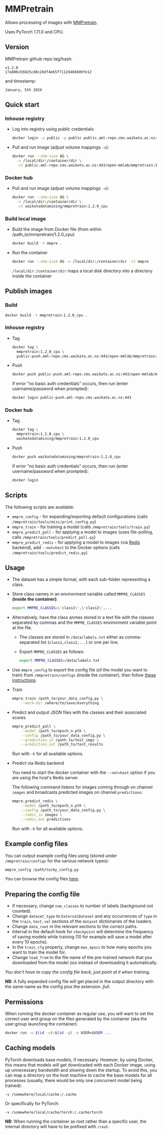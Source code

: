 # MMPretrain

Allows processing of images with [MMPretrain](https://github.com/open-mmlab/mmpretrain).

Uses PyTorch 1.11.0 and CPU.

## Version

MMPretrain github repo tag/hash:

```
v1.2.0
17a886cb5825cd8c26df4e65f7112d404b99fe12
```

and timestamp:

```
January, 5th 2024
```

## Quick start

### Inhouse registry

* Log into registry using *public* credentials:

  ```bash
  docker login -u public -p public public.aml-repo.cms.waikato.ac.nz:443 
  ```

* Pull and run image (adjust volume mappings `-v`):

  ```bash
  docker run --shm-size 8G \
    -v /local/dir:/container/dir \
    -it public.aml-repo.cms.waikato.ac.nz:443/open-mmlab/mmpretrain:1.2.0_cpu
  ```

### Docker hub

* Pull and run image (adjust volume mappings `-v`):

  ```bash
  docker run --shm-size 8G \
    -v /local/dir:/container/dir \
    -it waikatodatamining/mmpretrain:1.2.0_cpu
  ```

### Build local image

* Build the image from Docker file (from within /path_to/mmpretrain/1.2.0_cpu)

  ```bash
  docker build -t mmpre .
  ```
  
* Run the container

  ```bash
  docker run --shm-size 8G -v /local/dir:/container/dir -it mmpre
  ```
  `/local/dir:/container/dir` maps a local disk directory into a directory inside the container

## Publish images

### Build

```bash
docker build -t mmpretrain:1.2.0_cpu .
```

### Inhouse registry  

* Tag

  ```bash
  docker tag \
    mmpretrain:1.2.0_cpu \
    public-push.aml-repo.cms.waikato.ac.nz:443/open-mmlab/mmpretrain:1.2.0_cpu
  ```
  
* Push

  ```bash
  docker push public-push.aml-repo.cms.waikato.ac.nz:443/open-mmlab/mmpretrain:1.2.0_cpu
  ```
  If error "no basic auth credentials" occurs, then run (enter username/password when prompted):
  
  ```bash
  docker login public-push.aml-repo.cms.waikato.ac.nz:443
  ```

### Docker hub  

* Tag

  ```bash
  docker tag \
    mmpretrain:1.2.0_cpu \
    waikatodatamining/mmpretrain:1.2.0_cpu
  ```
  
* Push

  ```bash
  docker push waikatodatamining/mmpretrain:1.2.0_cpu
  ```
  If error "no basic auth credentials" occurs, then run (enter username/password when prompted):
  
  ```bash
  docker login
  ``` 

## Scripts

The following scripts are available:

* `mmpre_config` - for expanding/exporting default configurations (calls `/mmpretrain/tools/misc/print_config.py`)
* `mmpre_train` - for training a model (calls `/mmpretrain/tools/train.py`)
* `mmpre_predict_poll` - for applying a model to images (uses file-polling, calls `/mmpretrain/tools/predict_poll.py`)
* `mmpre_predict_redis` - for applying a model to images (via [Redis](https://redis.io/) backend), 
  add `--net=host` to the Docker options (calls `/mmpretrain/tools/predict_redis.py`)


## Usage

* The dataset has a simple format, with each sub-folder representing a class.
  
* Store class names in an environment variable called `MMPRE_CLASSES` **(inside the container)**:

  ```bash
  export MMPRE_CLASSES=\'class1\',\'class2\',...
  ```
  
* Alternatively, have the class anmes stored in a text file with the classes separated by commas and the `MMPRE_CLASSES`
  environment variable point at the file.
  
  * The classes are stored in `/data/labels.txt` either as comma-separated list (`class1,class2,...`) or one per line.
  
  * Export `MMPRE_CLASSES` as follows:

    ```bash
    export MMPRE_CLASSES=/data/labels.txt
    ```

* Use `mmpre_config` to export the config file (of the model you want to train) from `/mmpretrain/configs` 
  (inside the container), then follow [these instructions](#config).

* Train

  ```bash
  mmpre_train /path_to/your_data_config.py \
      --work-dir /where/to/save/everything
  ```

* Predict and output JSON files with the classes and their associated scores

  ```bash
  mmpre_predict_poll \
      --model /path_to/epoch_n.pth \
      --config /path_to/your_data_config.py \
      --prediction_in /path_to/test_imgs \
      --prediction_out /path_to/test_results
  ```
  Run with `-h` for all available options.

* Predict via Redis backend

  You need to start the docker container with the `--net=host` option if you are using the host's Redis server.

  The following command listens for images coming through on channel `images` and broadcasts
  predicted images on channel `predictions`:

  ```bash
  mmpre_predict_redis \
      --model /path_to/epoch_n.pth \
      --config /path_to/your_data_config.py \
      --redis_in images \
      --redis_out predictions
  ```
  
  Run with `-h` for all available options.


## Example config files

You can output example config files using (stored under `/mmpretrain/configs` for the various network types):

```bash
mmpre_config /path/to/my_config.py
```

You can browse the config files [here](https://github.com/open-mmlab/mmpretrain/tree/v0.25.0/configs).


## <a name="config">Preparing the config file</a>

* If necessary, change `num_classes` to number of labels (background not counted).
* Change `dataset_type` to `ExternalDataset` and any occurrences of `type` in the `train`, `test`, `val` 
  sections of the `dataset` dictionaries of the loaders.
* Change `data_root` in the relevant sections to the correct paths.
* Interval in the default hook for `checkpoint` will determine the frequency of saving models while training 
  (10 for example will save a model after every 10 epochs).
* In the `train_cfg` property, change `max_epocs` to how many epochs you want to train the model for.
* Change `load_from` to the file name of the pre-trained network that you downloaded from the model zoo instead
  of downloading it automatically.

_You don't have to copy the config file back, just point at it when training._

**NB:** A fully expanded config file will get placed in the output directory with the same
name as the config plus the extension *.full*.


## Permissions

When running the docker container as regular use, you will want to set the correct
user and group on the files generated by the container (aka the user:group launching
the container):

```bash
docker run -u $(id -u):$(id -g) -e USER=$USER ...
```

## Caching models

PyTorch downloads base models, if necessary. However, by using Docker, this means that 
models will get downloaded with each Docker image, using up unnecessary bandwidth and
slowing down the startup. To avoid this, you can map a directory on the host machine
to cache the base models for all processes (usually, there would be only one concurrent
model being trained):  

```
-v /somewhere/local/cache:/.cache
```

Or specifically for PyTorch:

```
-v /somewhere/local/cache/torch:/.cache/torch
```

**NB:** When running the container as root rather than a specific user, the internal directory will have to be
prefixed with `/root`. 
